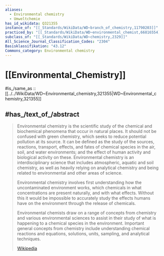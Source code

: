 ```yaml
---
aliases:
  - Environmental chemistry
  - Umweltchemie
has_id_wikidata: Q321355
instance_of: "[[_Standards/WikiData/WD~branch_of_chemistry,11790203]]"
practiced_by: "[[_Standards/WikiData/WD~environmental_chemist,66816554]]"
subclass_of: "[[_Standards/WikiData/WD~chemistry,2329]]"
All_Science_Journal_Classification_Codes: "2304"
Basisklassifikation: "43.12"
Commons_category: Environmental chemistry
---
```


# [[Environmental_Chemistry]] 

#is_/same_as :: [[../../WikiData/WD~Environmental_chemistry,321355|WD~Environmental_chemistry,321355]] 

## #has_/text_of_/abstract 

> Environmental chemistry is the scientific study of the chemical 
> and biochemical phenomena that occur in natural places. It should not be confused with green chemistry, which seeks to reduce potential pollution at its source. It can be defined as the study of the sources, reactions, transport, effects, and fates of chemical species in the air, soil, and water environments; and the effect of human activity and biological activity on these. Environmental chemistry is an interdisciplinary science that includes atmospheric, aquatic and soil chemistry, as well as heavily relying on analytical chemistry and being related to environmental and other areas of science.
>
> Environmental chemistry involves first understanding how the uncontaminated environment works, which chemicals in what concentrations are present naturally, and with what effects. Without this it would be impossible to accurately study the effects humans have on the environment through the release of chemicals.
>
> Environmental chemists draw on a range of concepts from chemistry and various environmental sciences to assist in their study of what is happening to a chemical species in the environment. Important general concepts from chemistry include understanding chemical reactions and equations, solutions, units, sampling, and analytical techniques.
>
> [Wikipedia](https://en.wikipedia.org/wiki/Environmental%20chemistry) 

